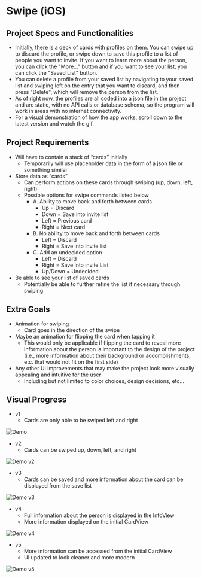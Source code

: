 # Swipe (iOS)

## Project Specs and Functionalities

- Initially, there is a deck of cards with profiles on them. You can swipe up to discard the profile, or swipe down to save this profile to a list of people you want to invite. If you want to learn more about the person, you can click the "More..." button and if you want to see your list, you can click the "Saved List" button.
- You can delete a profile from your saved list by navigating to your saved list and swiping left on the entry that you want to discard, and then press "Delete", which will remove the person from the list.
- As of right now, the profiles are all coded into a json file in the project and are static, with no API calls or database schema, so the program will work in areas with no internet connectivity. 
- For a visual demonstration of how the app works, scroll down to the latest version and watch the gif.

## Project Requirements

- Will have to contain a stack of “cards” initially
    - Temporarily will use placeholder data in the form of a json file or something similar
- Store data as “cards”
    - Can perform actions on these cards through swiping (up, down, left, right)
    - Possible options for swipe commands listed below
        - A. Ability to move back and forth between cards
            - Up = Discard
            - Down = Save into invite list
            - Left = Previous card
            - Right = Next card
        - B. No ability to move back and forth between cards
            - Left = Discard
            - Right = Save into invite list
        - C. Add an undecided option
            - Left = Discard
            - Right = Save into invite List
            - Up/Down = Undecided
- Be able to see your list of saved cards
    - Potentially be able to further refine the list if necessary through swiping

## Extra Goals

- Animation for swiping
    - Card goes in the direction of the swipe
- Maybe an animation for flipping the card when tapping it
    - This would only be applicable if flipping the card to reveal more information about the person is important to the design of the project (i.e., more information about their background or accomplishments, etc. that would not fit on the first side)
- Any other UI improvements that may make the project look more visually appealing and intuitive for the user
    - Including but not limited to color choices, design decisions, etc…


## Visual Progress

- v1
    - Cards are only able to be swiped left and right
<img src='http://g.recordit.co/K0TIsjIolk.gif' title='Demo v1' width='' alt='Demo'>

- v2
    - Cards can be swiped up, down, left, and right
<img src='http://g.recordit.co/vNTsK5PxP2.gif' title='Demo v2' width='' alt='Demo v2'>

- v3
    - Cards can be saved and more information about the card can be displayed from the save list
<img src='http://g.recordit.co/3Vajs3cUYE.gif' title='Demo v3' width='' alt='Demo v3'>

- v4
    - Full information about the person is displayed in the InfoView
    - More information displayed on the initial CardView
<img src='http://g.recordit.co/76Zk1KRIlp.gif' title='Demo v4' width='' alt='Demo v4'>

- v5
    - More information can be accessed from the initial CardView
    - UI updated to look cleaner and more modern
<img src='http://g.recordit.co/99R8vbfLnQ.gif' title='Demo v5' width='' alt='Demo v5'>

